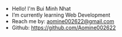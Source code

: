 - Hello! I'm Bui Minh Nhat
- I’m currently learning Web Development
- Reach me by: aomine002622@gmail.com
- Github: https://github.com/Aomine002622
